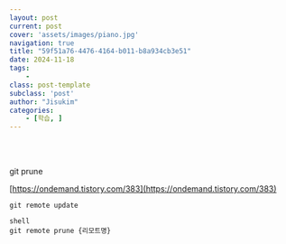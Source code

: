 ```yaml
---
layout: post
current: post
cover: 'assets/images/piano.jpg'
navigation: true
title: "59f51a76-4476-4164-b011-b8a934cb3e51"
date: 2024-11-18
tags:
    - 
class: post-template
subclass: 'post'
author: "Jisukim"
categories:
    - [학습, ]
---
```

<br><br>

git prune 


[https://ondemand.tistory.com/383](https://ondemand.tistory.com/383)




`git remote update`



```
shell
git remote prune {리모트명}

```


